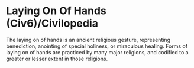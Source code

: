 # Laying On Of Hands (Civ6)/Civilopedia

The laying on of hands is an ancient religious gesture, representing benediction, anointing of special holiness, or miraculous healing. Forms of laying on of hands are practiced by many major religions, and codified to a greater or lesser extent in those religions.